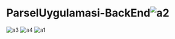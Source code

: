 # ParselUygulamasi-BackEnd![a2](https://user-images.githubusercontent.com/61352669/189592431-5c52c863-1099-4f24-b626-9b3ef27718cc.png)
![a3](https://user-images.githubusercontent.com/61352669/189592438-122e221a-3cd4-4bc8-b164-3c05718a6436.png)
![a4](https://user-images.githubusercontent.com/61352669/189592439-064a6b98-ad68-4aa7-93f2-a685d3258764.png)
![a1](https://user-images.githubusercontent.com/61352669/189592442-3b45e9ee-672d-43e4-bc12-ee95eb923bce.png)
